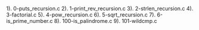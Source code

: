 1). 0-puts_recursion.c
2). 1-print_rev_recursion.c
3). 2-strlen_recursion.c
4). 3-factorial.c
5). 4-pow_recursion.c
6). 5-sqrt_recursion.c
7). 6-is_prime_number.c
8). 100-is_palindrome.c
9). 101-wildcmp.c
